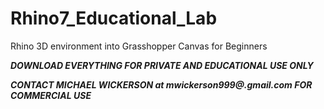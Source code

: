 # Rhino7_Educational_Lab
Rhino 3D environment into Grasshopper Canvas for Beginners

***DOWNLOAD EVERYTHING FOR PRIVATE AND EDUCATIONAL USE ONLY***

***CONTACT MICHAEL WICKERSON at mwickerson999@.gmail.com FOR COMMERCIAL USE***
